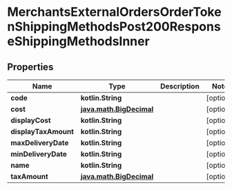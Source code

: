 
# MerchantsExternalOrdersOrderTokenShippingMethodsPost200ResponseShippingMethodsInner

## Properties
Name | Type | Description | Notes
------------ | ------------- | ------------- | -------------
**code** | **kotlin.String** |  |  [optional]
**cost** | [**java.math.BigDecimal**](java.math.BigDecimal.md) |  |  [optional]
**displayCost** | **kotlin.String** |  |  [optional]
**displayTaxAmount** | **kotlin.String** |  |  [optional]
**maxDeliveryDate** | **kotlin.String** |  |  [optional]
**minDeliveryDate** | **kotlin.String** |  |  [optional]
**name** | **kotlin.String** |  |  [optional]
**taxAmount** | [**java.math.BigDecimal**](java.math.BigDecimal.md) |  |  [optional]



